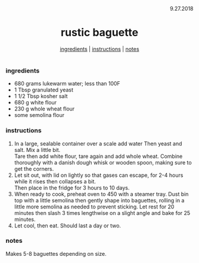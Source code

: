 <p align="right">9.27.2018</p>

<h1 align="center">rustic baguette</h1>

<div align="center">
  <a href="#ingredients">ingredients</a> | 
  <a href="#instructions">instructions</a> | 
  <a href="#notes">notes</a>
</div>
<br>

### ingredients
- 680 grams lukewarm water; less than 100F
- 1 Tbsp granulated yeast
- 1 1/2 Tbsp kosher salt
- 680 g white flour
- 230 g whole wheat flour
- some semolina flour

### instructions
1. In a large, sealable container over a scale add water Then yeast and salt.  Mix a little bit.  
Tare then add white flour, tare again and add whole wheat.  Combine thoroughly with a danish dough 
whisk or wooden spoon, making sure to get the corners. 
1. Let sit out, with lid on lightly so that gases can escape, for 2-4 hours while it rises then collapses a bit.  
Then place in the fridge for 3 hours to 10 days.  
1. When ready to cook, preheat oven to 450 with a steamer tray.  Dust bin top with a little semolina then gently 
shape into baguettes, rolling in a little more semolina as needed to prevent sticking.  Let rest for 20 minutes then 
slash 3 times lengthwise on a slight angle and bake for 25 minutes.
1. Let cool, then eat.  Should last a day or two.

### notes
Makes 5-8 baguettes depending on size.
